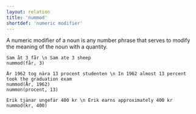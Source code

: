 ```yaml
---
layout: relation
title: 'nummod'
shortdef: 'numeric modifier'
---
```


A numeric modifier of a noun is any number phrase that serves to
modify the meaning of the noun with a quantity.

~~~ sdparse
Sam åt 3 får \n Sam ate 3 sheep
nummod(får, 3)
~~~

~~~ sdparse
År 1962 tog nära 13 procent studenten \n In 1962 almost 13 percent took the graduation exam
nummod(År, 1962)
nummon(procent, 13)
~~~

~~~ sdparse
Erik tjänar ungefär 400 kr \n Erik earns approximately 400 kr
nummod(kr, 400)
~~~
